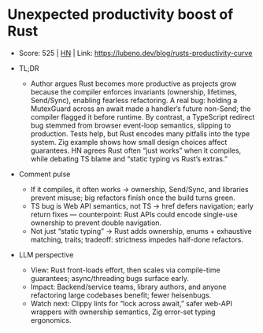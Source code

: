 # Unexpected productivity boost of Rust

- Score: 525 | [HN](https://news.ycombinator.com/item?id=45041286) | Link: https://lubeno.dev/blog/rusts-productivity-curve

- TL;DR
    - Author argues Rust becomes more productive as projects grow because the compiler enforces invariants (ownership, lifetimes, Send/Sync), enabling fearless refactoring. A real bug: holding a MutexGuard across an await made a handler’s future non-Send; the compiler flagged it before runtime. By contrast, a TypeScript redirect bug stemmed from browser event-loop semantics, slipping to production. Tests help, but Rust encodes many pitfalls into the type system. Zig example shows how small design choices affect guarantees. HN agrees Rust often “just works” when it compiles, while debating TS blame and “static typing vs Rust’s extras.”

- Comment pulse
    - If it compiles, it often works → ownership, Send/Sync, and libraries prevent misuse; big refactors finish once the build turns green.
    - TS bug is Web API semantics, not TS → href defers navigation; early return fixes — counterpoint: Rust APIs could encode single-use ownership to prevent double navigation.
    - Not just “static typing” → Rust adds ownership, enums + exhaustive matching, traits; tradeoff: strictness impedes half-done refactors.

- LLM perspective
    - View: Rust front-loads effort, then scales via compile-time guarantees; async/threading bugs surface early.
    - Impact: Backend/service teams, library authors, and anyone refactoring large codebases benefit; fewer heisenbugs.
    - Watch next: Clippy lints for “lock across await,” safer web-API wrappers with ownership semantics, Zig error-set typing ergonomics.
